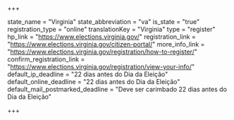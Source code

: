 +++

state_name = "Virginia"
state_abbreviation = "va"
is_state = "true"
registration_type = "online"
translationKey = "Virginia"
type = "register"
hp_link = "https://www.elections.virginia.gov/"
registration_link = "https://www.elections.virginia.gov/citizen-portal/"
more_info_link = "https://www.elections.virginia.gov/registration/how-to-register/"
confirm_registration_link = "https://www.elections.virginia.gov/registration/view-your-info/"
default_ip_deadline = "22 dias antes do Dia da Eleição"
default_online_deadline = "22 dias antes do Dia da Eleição"
default_mail_postmarked_deadline = "Deve ser carimbado 22 dias antes do Dia da Eleição"

+++